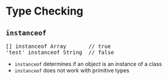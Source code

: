 # Type Checking
## `instanceof`

<pre class="code javascript" >
[] instanceof Array       // true
'test' instanceof String  // false
</pre>

* `instanceof` determines if an object is an instance of a class
* `instanceof` does not work with primitive types